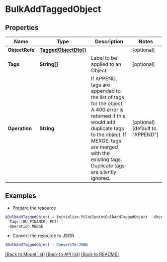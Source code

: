 # BulkAddTaggedObject
## Properties

Name | Type | Description | Notes
------------ | ------------- | ------------- | -------------
**ObjectRefs** | [**TaggedObjectDto[]**](TaggedObjectDto.md) |  | [optional] 
**Tags** | **String[]** | Label to be applied to an Object | [optional] 
**Operation** | **String** | If APPEND, tags are appended to the list of tags for the object. A 400 error is returned if this would add duplicate tags to the object.  If MERGE, tags are merged with the existing tags. Duplicate tags are silently ignored. | [optional] [default to "APPEND"]

## Examples

- Prepare the resource
```powershell
$BulkAddTaggedObject = Initialize-PSSailpointBulkAddTaggedObject  -ObjectRefs null `
 -Tags [BU_FINANCE, PCI] `
 -Operation MERGE
```

- Convert the resource to JSON
```powershell
$BulkAddTaggedObject | ConvertTo-JSON
```

[[Back to Model list]](../README.md#documentation-for-models) [[Back to API list]](../README.md#documentation-for-api-endpoints) [[Back to README]](../README.md)

